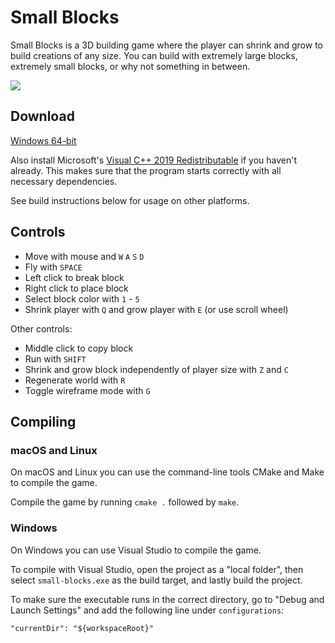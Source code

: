 # Small Blocks

Small Blocks is a 3D building game where the player can shrink and grow to build creations of any size.
You can build with extremely large blocks, extremely small blocks, or why not something in between.

![](Small_Blocks.gif)

## Download

[Windows 64-bit](https://github.com/carlenlund/small-blocks/releases/download/v0.1.0/small-blocks-v0.1.0.zip)

Also install Microsoft's [Visual C++ 2019 Redistributable](https://aka.ms/vs/16/release/VC_redist.x64.exe) if you haven't already.
This makes sure that the program starts correctly with all necessary dependencies.

See build instructions below for usage on other platforms.


## Controls

- Move with mouse and `W` `A` `S` `D`
- Fly with `SPACE`
- Left click to break block
- Right click to place block
- Select block color with `1` - `5`
- Shrink player with `Q` and grow player with `E` (or use scroll wheel)

Other controls:

- Middle click to copy block
- Run with `SHIFT`
- Shrink and grow block independently of player size with `Z` and `C`
- Regenerate world with `R`
- Toggle wireframe mode with `G`

## Compiling

### macOS and Linux

On macOS and Linux you can use the command-line tools CMake and Make to compile the game.

Compile the game by running `cmake .` followed by `make`.

### Windows

On Windows you can use Visual Studio to compile the game.

To compile with Visual Studio, open the project as a "local folder",
then select `small-blocks.exe` as the build target, and lastly build the project.

To make sure the executable runs in the correct directory, go to "Debug and Launch Settings"
and add the following line under `configurations`:

```
"currentDir": "${workspaceRoot}"
```
